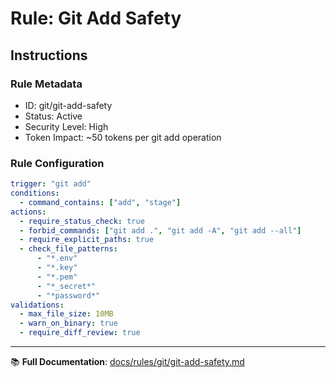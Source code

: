 # Rule: Git Add Safety

## Instructions

### Rule Metadata
- ID: git/git-add-safety
- Status: Active
- Security Level: High
- Token Impact: ~50 tokens per git add operation

### Rule Configuration
```yaml
trigger: "git add"
conditions:
  - command_contains: ["add", "stage"]
actions:
  - require_status_check: true
  - forbid_commands: ["git add .", "git add -A", "git add --all"]
  - require_explicit_paths: true
  - check_file_patterns:
      - "*.env"
      - "*.key"
      - "*.pem"
      - "*_secret*"
      - "*password*"
validations:
  - max_file_size: 10MB
  - warn_on_binary: true
  - require_diff_review: true
```

---

📚 **Full Documentation**: [docs/rules/git/git-add-safety.md](../../../docs/rules/git/git-add-safety.md)